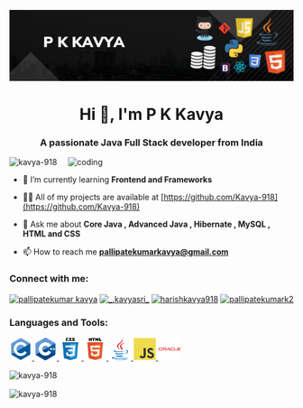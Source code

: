 ![logo](https://github.com/Kavya-918/Kavya-918/blob/main/Banner.jpg)

<h1 align="center">Hi 👋, I'm P K Kavya</h1>
<h3 align="center">A passionate Java Full Stack developer from India</h3>

<img align="right" alt="coding" width="400" src="https://i.giphy.com/media/v1.Y2lkPTc5MGI3NjExeDZ1Ymd5MXhyYm5lamI3OHduMm0wbW80OXhtejI5Zms1ZzV6YzByZSZlcD12MV9pbnRlcm5hbF9naWZfYnlfaWQmY3Q9Zw/L1R1tvI9svkIWwpVYr/giphy.gif">

<p align="left"> <img src="https://komarev.com/ghpvc/?username=kavya-918&label=Profile%20views&color=0e75b6&style=flat" alt="kavya-918" /> </p>

- 🌱 I’m currently learning **Frontend and Frameworks**

- 👨‍💻 All of my projects are available at [https://github.com/Kavya-918](https://github.com/Kavya-918)

- 💬 Ask me about **Core Java , Advanced Java , Hibernate , MySQL , HTML and CSS**

- 📫 How to reach me **pallipatekumarkavya@gmail.com**

<h3 align="left">Connect with me:</h3>
<p align="left">
<a href="https://www.linkedin.com/in/pallipatekumarkavya/" target="blank"><img align="center" src="https://raw.githubusercontent.com/rahuldkjain/github-profile-readme-generator/master/src/images/icons/Social/linked-in-alt.svg" alt="pallipatekumar kavya" height="30" width="40" /></a>
<a href="https://instagram.com/_.kavyasri_" target="blank"><img align="center" src="https://raw.githubusercontent.com/rahuldkjain/github-profile-readme-generator/master/src/images/icons/Social/instagram.svg" alt="_.kavyasri_" height="30" width="40" /></a>
<a href="https://www.codechef.com/users/harishkavya918" target="blank"><img align="center" src="https://cdn.jsdelivr.net/npm/simple-icons@3.1.0/icons/codechef.svg" alt="harishkavya918" height="30" width="40" /></a>
<a href="https://www.geeksforgeeks.org/user/pallipatekumarkavya/" target="blank"><img align="center" src="https://raw.githubusercontent.com/rahuldkjain/github-profile-readme-generator/master/src/images/icons/Social/hackerrank.svg" alt="pallipatekumark2" height="30" width="40" /></a>
</p>

<h3 align="left">Languages and Tools:</h3>
<p align="left">  <a href="https://www.cprogramming.com/" target="_blank" rel="noreferrer"> <img src="https://raw.githubusercontent.com/devicons/devicon/master/icons/c/c-original.svg" alt="c" width="40" height="40"/> </a> <a href="https://www.w3schools.com/cpp/" target="_blank" rel="noreferrer"> <img src="https://raw.githubusercontent.com/devicons/devicon/master/icons/cplusplus/cplusplus-original.svg" alt="cplusplus" width="40" height="40"/> </a> <a href="https://www.w3schools.com/css/" target="_blank" rel="noreferrer"> <img src="https://raw.githubusercontent.com/devicons/devicon/master/icons/css3/css3-original-wordmark.svg" alt="css3" width="40" height="40"/> </a> <a href="https://www.w3.org/html/" target="_blank" rel="noreferrer"> <img src="https://raw.githubusercontent.com/devicons/devicon/master/icons/html5/html5-original-wordmark.svg" alt="html5" width="40" height="40"/> </a> <a href="https://www.java.com" target="_blank" rel="noreferrer"> <img src="https://raw.githubusercontent.com/devicons/devicon/master/icons/java/java-original.svg" alt="java" width="40" height="40"/> </a> <a href="https://developer.mozilla.org/en-US/docs/Web/JavaScript" target="_blank" rel="noreferrer"> <img src="https://raw.githubusercontent.com/devicons/devicon/master/icons/javascript/javascript-original.svg" alt="javascript" width="40" height="40"/> </a> <a href="https://www.oracle.com/" target="_blank" rel="noreferrer"> <img src="https://raw.githubusercontent.com/devicons/devicon/master/icons/oracle/oracle-original.svg" alt="oracle" width="40" height="40"/> </a>  </p>

<p><img align="center" src="https://github-readme-stats.vercel.app/api/top-langs?username=kavya-918&show_icons=true&locale=en&layout=compact" alt="kavya-918" /></p>

<p><img align="center" src="https://github-readme-streak-stats.herokuapp.com/?user=kavya-918&" alt="kavya-918" /></p>
